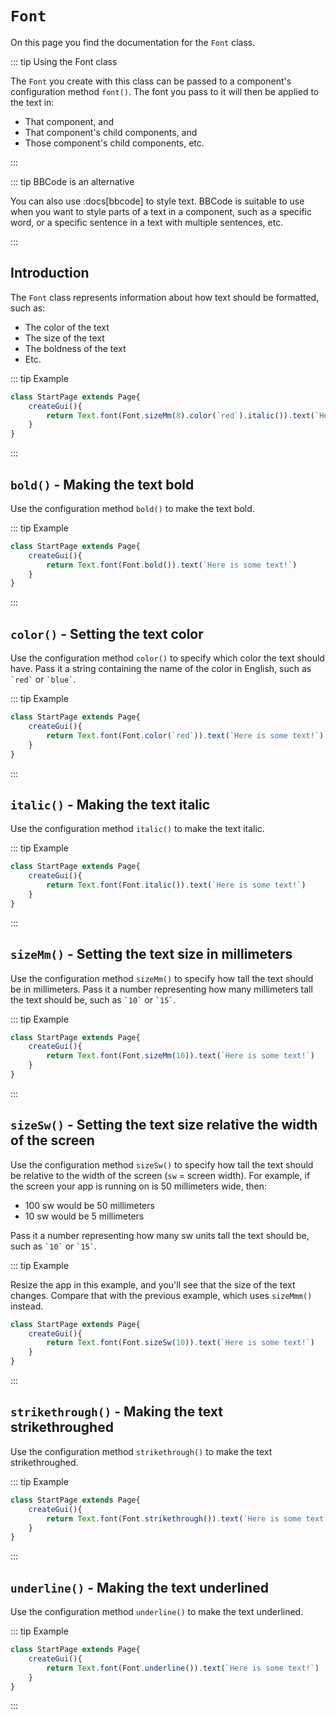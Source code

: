<script>
	import ViewApp from '$lib/ViewApp.svelte'
</script>

# `Font`
On this page you find the documentation for the `Font` class.

::: tip Using the Font class

The `Font` you create with this class can be passed to a component's configuration method `font()`. The font you pass to it will then be applied to the text in:

* That component, and
* That component's child components, and
* Those component's child components, etc.

:::

::: tip BBCode is an alternative

You can also use :docs[bbcode] to style text. BBCode is suitable to use when you want to style parts of a text in a component, such as a specific word, or a specific sentence in a text with multiple sentences, etc.

:::


## Introduction
The `Font` class represents information about how text should be formatted, such as:

* The color of the text
* The size of the text
* The boldness of the text
* Etc.

::: tip Example

```js baga-show
class StartPage extends Page{
	createGui(){
		return Text.font(Font.sizeMm(8).color(`red`).italic()).text(`Here is some text!`)
	}
}
```

:::




## `bold()` - Making the text bold
Use the configuration method `bold()` to make the text bold.

::: tip Example

```js baga-show-editor-code
class StartPage extends Page{
	createGui(){
		return Text.font(Font.bold()).text(`Here is some text!`)
	}
}
```

:::




## `color()` - Setting the text color
Use the configuration method `color()` to specify which color the text should have. Pass it a string containing the name of the color in English, such as `` `red` `` or `` `blue` ``.

::: tip Example

```js baga-show-editor-code
class StartPage extends Page{
	createGui(){
		return Text.font(Font.color(`red`)).text(`Here is some text!`)
	}
}
```

:::




## `italic()` - Making the text italic
Use the configuration method `italic()` to make the text italic.

::: tip Example

```js baga-show-editor-code
class StartPage extends Page{
	createGui(){
		return Text.font(Font.italic()).text(`Here is some text!`)
	}
}
```

:::




## `sizeMm()` - Setting the text size in millimeters
Use the configuration method `sizeMm()` to specify how tall the text should be in millimeters. Pass it a number representing how many millimeters tall the text should be, such as `` `10` `` or `` `15` ``.

::: tip Example

```js baga-show-editor-code
class StartPage extends Page{
	createGui(){
		return Text.font(Font.sizeMm(10)).text(`Here is some text!`)
	}
}
```

:::




## `sizeSw()` - Setting the text size relative the width of the screen
Use the configuration method `sizeSw()` to specify how tall the text should be relative to the width of the screen (`sw` = screen width). For example, if the screen your app is running on is 50 millimeters wide, then:

* 100 sw would be 50 millimeters
* 10 sw would be 5 millimeters

Pass it a number representing how many sw units tall the text should be, such as `` `10` `` or `` `15` ``.

::: tip Example

Resize the app in this example, and you'll see that the size of the text changes. Compare that with the previous example, which uses `sizeMmm()` instead.

```js baga-show-editor-code
class StartPage extends Page{
	createGui(){
		return Text.font(Font.sizeSw(10)).text(`Here is some text!`)
	}
}
```

:::




## `strikethrough()` - Making the text strikethroughed
Use the configuration method `strikethrough()` to make the text strikethroughed.

::: tip Example

```js baga-show-editor-code
class StartPage extends Page{
	createGui(){
		return Text.font(Font.strikethrough()).text(`Here is some text!`)
	}
}
```

:::




## `underline()` - Making the text underlined
Use the configuration method `underline()` to make the text underlined.

::: tip Example

```js baga-show-editor-code
class StartPage extends Page{
	createGui(){
		return Text.font(Font.underline()).text(`Here is some text!`)
	}
}
```

:::